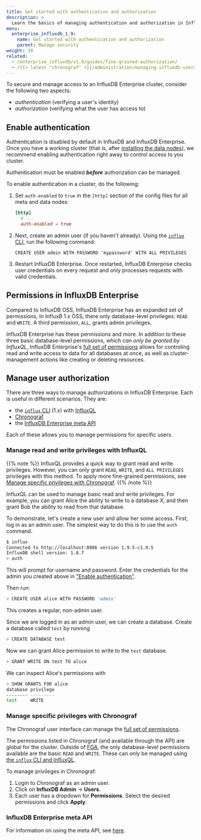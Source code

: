 ```yaml
---
title: Get started with authentication and authorization
description: >
  Learn the basics of managing authentication and authorization in InfluxDB Enterprise
menu:
  enterprise_influxdb_1_9:
    name: Get started with authentication and authorization
    parent: Manage security
weight: 30
related:
  - /enterprise_influxdb/v1.9/guides/fine-grained-authorization/
  - /{{< latest "chronograf" >}}/administration/managing-influxdb-users/
---
```


To secure and manage access to an InfluxDB Enterprise cluster, consider the following two aspects:
- *authentication* (verifying a user's identity)
- *authorization* (verifying what the user has access to)

## Enable authentication

Authentication is disabled by default in InfluxDB and InfluxDB Enterprise.
Once you have a working cluster
(that is, after [installing the data nodes](/enterprise_influxdb/v1.9/introduction/install-and-deploy/installation/data_node_installation/)),
we recommend enabling authentication right away to control access to you cluster.

Authentication must be enabled _**before**_ authorization can be managed.

To enable authentication in a cluster, do the following:

1. Set `auth-enabled` to `true` in the `[http]` section of the config files for all meta and data nodes:
   ```toml
   [http]
     # ...
     auth-enabled = true
   ```
1. Next, create an admin user (if you haven't already).
   Using the [`influx` CLI](/enterprise_influxdb/v1.9/tools/influx-cli/),
   run the following command:
   ```
   CREATE USER admin WITH PASSWORD 'mypassword' WITH ALL PRIVILEGES
   ```
1. Restart InfluxDB Enterprise.
   Once restarted, InfluxDB Enterprise checks user credentials on every request
   and only processes requests with valid credentials.

## Permissions in InfluxDB Enterprise

Compared to InfluxDB OSS, InfluxDB Enterprise has an expanded set of permissions,
In InfluxB 1.x OSS, there only database-level privileges: `READ` and `WRITE`.
A third permission, `ALL`, grants admin privileges.

InfluxDB Enterprise has these permissions and more.
In addition to these three basic database-level permissions,
_which can only be granted by InfluxQL_,
InfluxDB Enterprise's [full set of permissions](/enterprise_influxdb/v1.9/administration/manage/security/authentication_and_authorization-api/#list-of-available-privileges)
allows for controling read and write access to data for all databases at once,
as well as cluster-management actions like creating or deleting resources.

## Manage user authorization

There are three ways to manage authorizations in InfluxDB Enterprise.
Each is useful in different scenarios.
They are:

- the [`influx` CLI](#influxql) (1.x) with [InfluxQL](#manage-read-and-write-privileges-with-influxql)
- [Chronograf](#manage-specific-privileges-with-chronograf)
- the [InfluxDB Enterprise meta API](#influxdb-enterprise-meta-api)

Each of these allows you to manage permissions for specific users.

### Manage read and write privileges with InfluxQL

{{% note %}}
InfluxQL provides a quick way to grant read and write privileges.
However, you can only grant `READ`, `WRITE`, and `ALL PRIVILEGES` privileges with this method.
To apply more fine-grained permissions, see [Manage specific privileges with Chronograf](#manage-specific-privileges-with-chronograf).
{{% /note %}}

InfluxQL can be used to manage basic read and write privileges.
For example, you can grant Alice the ability to write to a database *X*,
and then grant Bob the ability to read from that database.

To demonstrate, let's create a new user and allow her some access.
First, log in as an admin user.
The simplest way to do this is to use the `auth` command.

```sh
$ influx
Connected to http://localhost:8086 version 1.9.5-c1.9.5
InfluxDB shell version: 1.8.7
> auth
```

This will prompt for username and password.
Enter the credentials for the admin you created above in ["Enable authentication"](#enable-authentication).

Then run:

```sh
> CREATE USER alice WITH PASSWORD 'admin'
```

This creates a regular, non-admin user.

Since we are logged in as an admin user, we can create a database.
Create a database called `test` by running

```sh
> CREATE DATABASE test
```

Now we can grant Alice permission to write to the `test` database.

```sh
> GRANT WRITE ON test TO alice
```

We can inspect Alice's permissions with

```sh
> SHOW GRANTS FOR alice
database privilege
-------- ---------
test     WRITE
```

### Manage specific privileges with Chronograf

The Chronograf user interface can manage the [full set of permissions](/enterprise_influxdb/v1.9/administration/manage/security/authentication_and_authorization-api/#list-of-available-privileges).

The permissions listed in Chronograf (and available through the API) are global for the cluster.
Outside of [FGA](), the only database-level permissions available are the basic `READ` and `WRITE`.
These can only be managed using [the `influx` CLI and InfluxQL](#manage-read-and-write-privileges-with-influxql).

To manage privileges in Chronograf:

1. Login to Chronograf as an admin user.
2. Click on **InfluxDB Admin** → **Users**.
3. Each user has a dropdown for **Permissions**.
   Select the desired permissions and click **Apply**.

### InfluxDB Enterprise meta API

For information on using the meta API, see [here](/enterprise_influxdb/v1.9/administration/manage/security/authentication_and_authorization-api).

